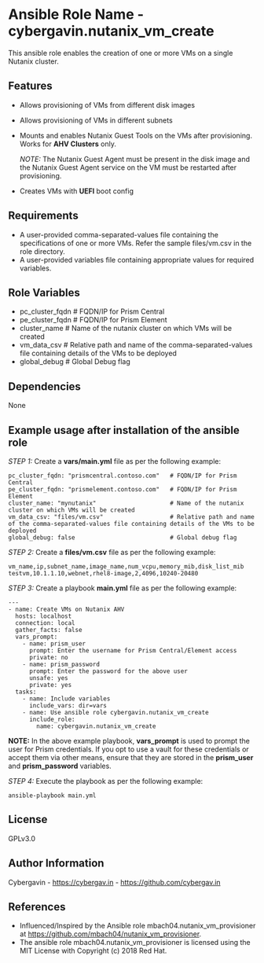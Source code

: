 Ansible Role Name - cybergavin.nutanix_vm_create
================================================

This ansible role enables the creation of one or more VMs on a single Nutanix cluster.

Features
---------

- Allows provisioning of VMs from different disk images
- Allows provisioning of VMs in different subnets
- Mounts and enables Nutanix Guest Tools on the VMs after provisioning. Works for **AHV Clusters** only.

  *NOTE:* The Nutanix Guest Agent must be present in the disk image and the Nutanix Guest Agent service on the VM must be restarted after provisioning.

- Creates VMs with **UEFI** boot config

Requirements
------------

- A user-provided comma-separated-values file containing the specifications of one or more VMs. Refer the sample files/vm.csv in the role directory.
- A user-provided variables file containing appropriate values for required variables.

Role Variables
--------------

- pc_cluster_fqdn   # FQDN/IP for Prism Central
- pe_cluster_fqdn   # FQDN/IP for Prism Element
- cluster_name      # Name of the nutanix cluster on which VMs will be created 
- vm_data_csv       # Relative path and name of the comma-separated-values file containing details of the VMs to be deployed
- global_debug      # Global Debug flag


Dependencies
------------

None


Example usage after installation of the ansible role
-----------------------------------------------------

*STEP 1:* Create a **vars/main.yml** file as per the following example:

    pc_cluster_fqdn: "prismcentral.contoso.com"   # FQDN/IP for Prism Central
    pe_cluster_fqdn: "prismelement.contoso.com"   # FQDN/IP for Prism Element
    cluster_name: "mynutanix"                     # Name of the nutanix cluster on which VMs will be created
    vm_data_csv: "files/vm.csv"                   # Relative path and name of the comma-separated-values file containing details of the VMs to be deployed
    global_debug: false                           # Global debug flag


*STEP 2:* Create a **files/vm.csv** file as per the following example:

    vm_name,ip,subnet_name,image_name,num_vcpu,memory_mib,disk_list_mib
    testvm,10.1.1.10,webnet,rhel8-image,2,4096,10240-20480


*STEP 3:* Create a playbook **main.yml** file as per the following example:   

    ---
    - name: Create VMs on Nutanix AHV
      hosts: localhost
      connection: local
      gather_facts: false
      vars_prompt:
        - name: prism_user
          prompt: Enter the username for Prism Central/Element access
          private: no
        - name: prism_password
          prompt: Enter the password for the above user
          unsafe: yes
          private: yes
      tasks:
        - name: Include variables
          include_vars: dir=vars
        - name: Use ansible role cybergavin.nutanix_vm_create
          include_role:
            name: cybergavin.nutanix_vm_create

**NOTE:** In the above example playbook, **vars_prompt** is used to prompt the user for Prism credentials. If you opt to
use a vault for these credentials or accept them via other means, ensure that they are stored in the **prism_user** and **prism_password** variables.


*STEP 4:* Execute the playbook as per the following example:

    ansible-playbook main.yml


License
-------

GPLv3.0


Author Information
------------------

Cybergavin - https://cybergav.in - https://github.com/cybergav.in


References
-----------

- Influenced/Inspired by the Ansible role mbach04.nutanix_vm_provisioner at https://github.com/mbach04/nutanix_vm_provisioner.
- The ansible role mbach04.nutanix_vm_provisioner is licensed using the MIT License with Copyright (c) 2018 Red Hat.